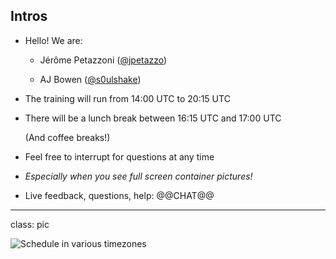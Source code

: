 ## Intros

- Hello! We are:

  - Jérôme Petazzoni ([@jpetazzo](https://twitter.com/jpetazzo))

  - AJ Bowen ([@s0ulshake](https://twitter.com/s0ulshake))

- The training will run from 14:00 UTC to 20:15 UTC

- There will be a lunch break between 16:15 UTC and 17:00 UTC

  (And coffee breaks!)

- Feel free to interrupt for questions at any time

- *Especially when you see full screen container pictures!*

- Live feedback, questions, help: @@CHAT@@

---

class: pic

![Schedule in various timezones](/schedule.png)
